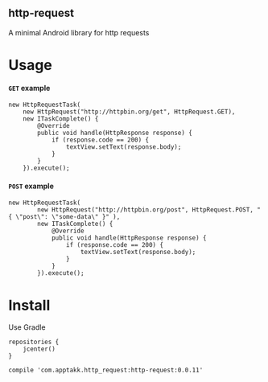 http-request
------------
A minimal Android library for http requests

# Usage
#### `GET` example
```
new HttpRequestTask(
    new HttpRequest("http://httpbin.org/get", HttpRequest.GET),
    new ITaskComplete() {
        @Override
        public void handle(HttpResponse response) {
            if (response.code == 200) {
                textView.setText(response.body);
            }
        }
    }).execute();
```

#### `POST` example
```
new HttpRequestTask(
        new HttpRequest("http://httpbin.org/post", HttpRequest.POST, "{ \"post\": \"some-data\" }" ),
        new ITaskComplete() {
            @Override
            public void handle(HttpResponse response) {
                if (response.code == 200) {
                    textView.setText(response.body);
                }
            }
        }).execute();
```

# Install
Use Gradle
```
repositories {
    jcenter()
}

compile 'com.apptakk.http_request:http-request:0.0.11'
```
